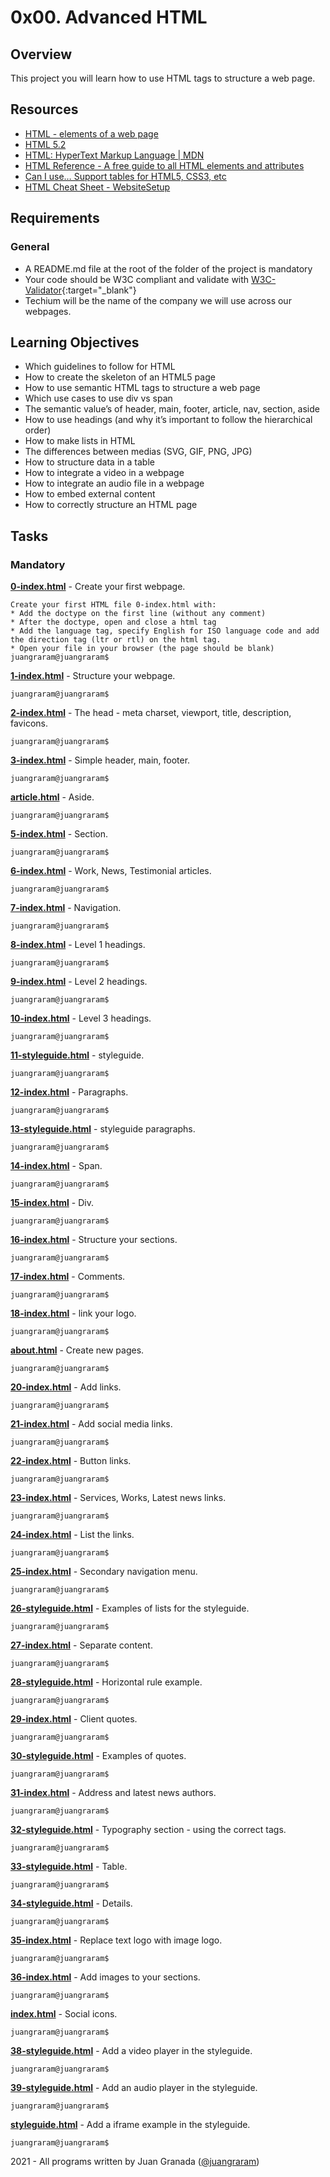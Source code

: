 # 0x00. Advanced HTML

## Overview
This project you will learn how to use HTML tags to structure a web page.

## Resources
* [HTML - elements of a web page](https://docs.google.com/document/d/1HRL_-AFexmLXec3j7MBDeAjl0rAFnjhe1TZte059gEA/edit)
* [HTML 5.2](https://www.w3.org/TR/html52/)
* [HTML: HyperText Markup Language | MDN](https://developer.mozilla.org/en-US/docs/Web/HTML)
* [HTML Reference - A free guide to all HTML elements and attributes](https://htmlreference.io/)
* [Can I use… Support tables for HTML5, CSS3, etc](https://caniuse.com/)
* [HTML Cheat Sheet - WebsiteSetup](https://websitesetup.org/html5-cheat-sheet/)

## Requirements
### General
* A README.md file at the root of the folder of the project is mandatory
* Your code should be W3C compliant and validate with [W3C-Validator](https://github.com/holbertonschool/W3C-Validator){:target="_blank"}
* Techium will be the name of the company we will use across our webpages.

## Learning Objectives
* Which guidelines to follow for HTML
* How to create the skeleton of an HTML5 page
* How to use semantic HTML tags to structure a web page
* Which use cases to use div vs span
* The semantic value’s of header, main, footer, article, nav, section, aside
* How to use headings (and why it’s important to follow the hierarchical order)
* How to make lists in HTML
* The differences between medias (SVG, GIF, PNG, JPG)
* How to structure data in a table
* How to integrate a video in a webpage
* How to integrate an audio file in a webpage
* How to embed external content
* How to correctly structure an HTML page

## Tasks
### Mandatory
**[0-index.html](0-index.html)** - Create your first webpage.
```
Create your first HTML file 0-index.html with:
* Add the doctype on the first line (without any comment)
* After the doctype, open and close a html tag
* Add the language tag, specify English for ISO language code and add the direction tag (ltr or rtl) on the html tag.
* Open your file in your browser (the page should be blank)
juangraram@juangraram$ 
```
**[1-index.html](1-index.html)** - Structure your webpage.
```
juangraram@juangraram$ 
```
**[2-index.html](2-index.html)** - The head - meta charset, viewport, title, description, favicons.
```
juangraram@juangraram$ 
```
**[3-index.html](3-index.html)** - Simple header, main, footer.
```
juangraram@juangraram$ 
```
**[article.html](article.html)** - Aside.
```
juangraram@juangraram$ 
```
**[5-index.html](5-index.html)** - Section.
```
juangraram@juangraram$ 
```
**[6-index.html](6-index.html)** - Work, News, Testimonial articles.
```
juangraram@juangraram$ 
```
**[7-index.html](7-index.html)** - Navigation.
```
juangraram@juangraram$ 
```
**[8-index.html](8-index.html)** - Level 1 headings.
```
juangraram@juangraram$ 
```
**[9-index.html](9-index.html)** - Level 2 headings.
```
juangraram@juangraram$ 
```
**[10-index.html](10-index.html)** - Level 3 headings.
```
juangraram@juangraram$ 
```
**[11-styleguide.html](11-styleguide.html)** - styleguide.
```
juangraram@juangraram$ 
```
**[12-index.html](12-index.html)** - Paragraphs.
```
juangraram@juangraram$ 
```
**[13-styleguide.html](13-styleguide.html)** - styleguide paragraphs.
```
juangraram@juangraram$ 
```
**[14-index.html](14-index.html)** - Span.
```
juangraram@juangraram$ 
```
**[15-index.html](15-index.html)** - Div.
```
juangraram@juangraram$ 
```
**[16-index.html](16-index.html)** - Structure your sections.
```
juangraram@juangraram$ 
```
**[17-index.html](17-index.html)** - Comments.
```
juangraram@juangraram$ 
```
**[18-index.html](18-index.html)** - link your logo.
```
juangraram@juangraram$ 
```
**[about.html](about.html)** - Create new pages.
```
juangraram@juangraram$ 
```
**[20-index.html](20-index.html)** - Add links.
```
juangraram@juangraram$ 
```
**[21-index.html](21-index.html)** - Add social media links.
```
juangraram@juangraram$ 
```
**[22-index.html](22-index.html)** - Button links.
```
juangraram@juangraram$ 
```
**[23-index.html](23-index.html)** - Services, Works, Latest news links.
```
juangraram@juangraram$ 
```
**[24-index.html](24-index.html)** - List the links.
```
juangraram@juangraram$ 
```
**[25-index.html](25-index.html)** - Secondary navigation menu.
```
juangraram@juangraram$ 
```
**[26-styleguide.html](26-styleguide.html)** -  Examples of lists for the styleguide.
```
juangraram@juangraram$ 
```
**[27-index.html](27-index.html)** - Separate content.
```
juangraram@juangraram$ 
```
**[28-styleguide.html](28-styleguide.html)** - Horizontal rule example.
```
juangraram@juangraram$ 
```
**[29-index.html](29-index.html)** - Client quotes.
```
juangraram@juangraram$ 
```
**[30-styleguide.html](30-styleguide.html)** - Examples of quotes.
```
juangraram@juangraram$ 
```
**[31-index.html](31-index.html)** - Address and latest news authors.
```
juangraram@juangraram$ 
```
**[32-styleguide.html](32-styleguide.html)** - Typography section - using the correct tags.
```
juangraram@juangraram$ 
```
**[33-styleguide.html](33-styleguide.html)** - Table.
```
juangraram@juangraram$ 
```
**[34-styleguide.html](34-styleguide.html)** - Details.
```
juangraram@juangraram$ 
```
**[35-index.html](35-index.html)** - Replace text logo with image logo.
```
juangraram@juangraram$ 
```
**[36-index.html](36-index.html)** - Add images to your sections.
```
juangraram@juangraram$ 
```
**[index.html](index.html)** - Social icons.
```
juangraram@juangraram$ 
```
**[38-styleguide.html](38-styleguide.html)** -  Add a video player in the styleguide.
```
juangraram@juangraram$ 
```
**[39-styleguide.html](39-styleguide.html)** - Add an audio player in the styleguide.
```
juangraram@juangraram$ 
```
**[styleguide.html](styleguide.html)** - Add a iframe example in the styleguide.
```
juangraram@juangraram$ 
```

2021 - All programs written by Juan Granada ([@juangraram](https://twitter.com/JuanGraRam)) 

